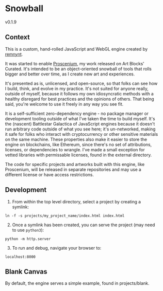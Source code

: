 # Snowball

v0.1.9

## Context

This is a custom, hand-rolled JavaScript and WebGL engine created by [remnynt](https://vibes.art/).

It was started to enable [Proscenium](https://www.artblocks.io/collections/curated/projects/0x99a9b7c1116f9ceeb1652de04d5969cce509b069/486), my work released on Art Blocks' Curated. It's intended to be an object-oriented snowball of tools that rolls bigger and better over time, as I create new art and experiences.

It's presented as is, unlicensed, and open-source, so that folks can see how I build, think, and evolve in my practice. It's not suited for anyone really, outside of myself, because it follows my own idiosyncratic methods with a healthy disregard for best practices and the opinions of others. That being said, you're welcome to use it freely in any way you see fit.

It is a self-sufficient zero-dependency engine - no package manager or development tooling outside of what I've taken the time to build myself. It's the (nascent) Battlestar Galactica of JavaScript engines because it doesn't run arbitrary code outside of what you see here; it's un-networked, making it safe for folks who interact with cryptocurrency or other sensitive materials on the same machine. These properties also make it easier to store the engine on blockchains, like Ethereum, since there's no set of attributions, licenses, or dependencies to wrangle. I've made a small exception for vetted libraries with permissable licenses, found in the external directory.

The code for specific projects and artworks built with this engine, like Proscenium, will be released in separate repositories and may use a different license or have access restrictions.

## Development

1. From within the top level directory, select a project by creating a symlink:
```
ln -f -s projects/my_project_name/index.html index.html
```

2. Once a symlink has been created, you can serve the project (may need to use `python3`):
```
python -m http.server
```

3. To run and debug, navigate your browser to:
```
localhost:8000
```

## Blank Canvas

By default, the engine serves a simple example, found in projects/blank.
